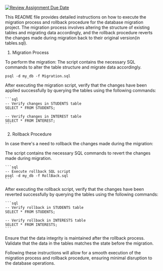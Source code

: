 [![Review Assignment Due Date](https://classroom.github.com/assets/deadline-readme-button-24ddc0f5d75046c5622901739e7c5dd533143b0c8e959d652212380cedb1ea36.svg)](https://classroom.github.com/a/JwSLLxUh)

This README file provides detailed instructions on how to execute the migration process and rollback procedure for the database migration project. The migration process involves altering the structure of existing tables and migrating data accordingly, and the rollback procedure reverts the changes made during migration back to their original version(in tables.sql).

1. Migration Process

To perform the migration:
 The script contains the necessary SQL commands to alter the table structure and migrate data accordingly.
 <!-- Execute migration SQL script -->
    psql -d my_db -f Migration.sql

After executing the migration script, verify that the changes have been applied successfully by querying the tables using the following commands:

    ```sql
    -- Verify changes in STUDENTS table
    SELECT * FROM STUDENTS;

    -- Verify changes in INTEREST table
    SELECT * FROM INTEREST;
    ```

2. Rollback Procedure

In case there's a need to rollback the changes made during the migration:

 The script contains the necessary SQL commands to revert the changes made during migration.

    ```sql
    -- Execute rollback SQL script
    psql -d my_db -f RollBack.sql
    ```
After executing the rollback script, verify that the changes have been reverted successfully by querying the tables using the following commands:

    ```sql
    -- Verify rollback in STUDENTS table
    SELECT * FROM STUDENTS;

    -- Verify rollback in INTERESTS table
    SELECT * FROM INTERESTS;
    ```

 Ensure that the data integrity is maintained after the rollback process. Validate that the data in the tables matches the state before the migration.


Following these instructions will allow for a smooth execution of the migration process and rollback procedure, ensuring minimal disruption to the database operations. 